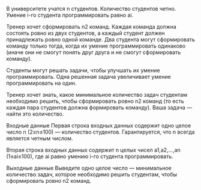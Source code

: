 В университете учатся n студентов. Количество студентов четно. Умение i-го студента программировать равно ai.

Тренер хочет сформировать n2 команд. Каждая команда должна состоять ровно из двух студентов, а каждый студент должен принадлежать ровно одной команде. Два студента могут сформировать команду только тогда, когда их умение программировать одинаково (иначе они не смогут понять друг друга и не смогут сформировать команду).

Студенты могут решать задачи, чтобы улучшать их умение программировать. Одна решенная задача увеличивает умение программировать на один.

Тренер хочет знать, какое минимальное количество задач студентам необходимо решить, чтобы сформировать ровно n2 команд (то есть каждая пара студентов должна формировать команду). Ваша задача — найти это количество.

Входные данные
Первая строка входных данных содержит одно целое число n (2≤n≤100) — количество студентов. Гарантируется, что n всегда является четным числом.

Вторая строка входных данных содержит n целых чисел a1,a2,…,an (1≤ai≤100), где ai равно умению i-го студента программировать.

Выходные данные
Выведите одно целое число — минимальное количество задач, которое необходимо решить студентам, чтобы сформировать ровно n2 команд.